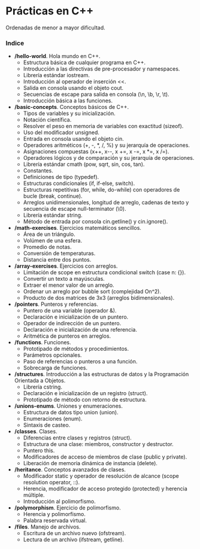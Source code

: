 # Prácticas en C++

Ordenadas de menor a mayor dificultad.

### Indice
- **/hello-world**. Hola mundo en C++.
    - Estructura básica de cualquier programa en C++.
    - Introducción a las directivas de pre-procesador y namespaces.
    - Librería estándar iostream.
    - Introducción al operador de inserción <<.
    - Salida en consola usando el objeto cout.
    - Secuencias de escape para salida en consola (\n, \b, \r, \t).
    - Introducción básica a las funciones.
- **/basic-concepts**. Conceptos básicos de C++.
    - Tipos de variables y su inicialización.
    - Notación científica.
    - Resolver el peso en memoria de variables con exactitud (sizeof).
    - Uso del modificador unsigned.
    - Entrada en consola usando el objeto cin.
    - Operadores aritméticos (+, -, *, /, %) y su jerarquía de operaciones.
    - Asignaciones compuestas (x++, x--, x +=, x -=, x *=, x /=).
    - Operadores lógicos y de comparación y su jerarquía de operaciones.
    - Librería estándar cmath (pow, sqrt, sin, cos, tan).
    - Constantes.
    - Definiciones de tipo (typedef).
    - Estructuras condicionales (if, if-else, switch).
    - Estructuras repetitivas (for, while, do-while) con operadores de bucle (break, continue).
    - Arreglos unidimensionales, longitud de arreglo, cadenas de texto y secuencia de escape null-terminator (\0).
    - Librería estándar string.
    - Método de entrada por consola cin.getline() y cin.ignore().
- **/math-exercises**. Ejercicios matemáticos sencillos.
    - Área de un triángulo.
    - Volúmen de una esfera.
    - Promedio de notas.
    - Conversión de temperaturas.
    - Distancia entre dos puntos.
- **/array-exercises**. Ejercicios con arreglos.
    - Limitación de scope en estructura condicional switch (case n: {}).
    - Convertir un texto a mayúsculas.
    - Extraer el menor valor de un arreglo.
    - Ordenar un arreglo por bubble sort (complejidad On^2).
    - Producto de dos matrices de 3x3 (arreglos bidimensionales).
- **/pointers**. Punteros y referencias.
    - Puntero de una variable (operador &).
    - Declaración e inicialización de un puntero.
    - Operador de indirección de un puntero.
    - Declaración e inicialización de una referencia.
    - Aritmética de punteros en arreglos.
- **/functions**. Funciones.
    - Prototipado de métodos y procedimientos.
    - Parámetros opcionales.
    - Paso de referencias o punteros a una función.
    - Sobrecarga de funciones.
- **/structures**. Introducción a las estructuras de datos y la Programación Orientada a Objetos.
    - Librería cstring.
    - Declaración e inicialización de un registro (struct).
    - Prototipado de método con retorno de estructura.
- **/unions-enums**. Uniones y enumeraciones.
    - Estructura de datos tipo union (union).
    - Enumeraciones (enum).
    - Sintaxis de casteo.
- **/classes**. Clases.
    - Diferencias entre clases y registros (struct).
    - Estructura de una clase: miembros, constructor y destructor.
    - Puntero this.
    - Modificadores de acceso de miembros de clase (public y private).
    - Liberación de memoria dinámica de instancia (delete).
- **/heritance**. Conceptos avanzados de clases.
    - Modificador static y operador de resolución de alcance (scope resolution operator, ::).
    - Herencia, modificador de acceso protegido (protected) y herencia múltiple.
    - Introducción al polimorfismo.
- **/polymorphism**. Ejercicio de polimorfismo.
    - Herencia y polimorfismo.
    - Palabra reservada virtual.
- **/files**. Manejo de archivos.
    - Escritura de un archivo nuevo (ofstream).
    - Lectura de un archivo (ifstream, getline).